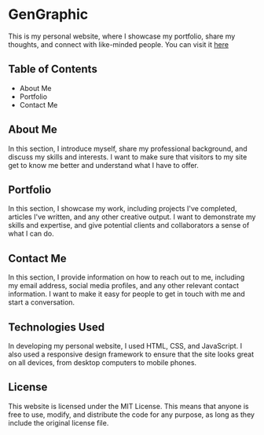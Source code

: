 # GenGraphic
This is my personal website, where I showcase my portfolio, share my thoughts, and connect with like-minded people. You can visit it [here](www.gengraphic.de)

## Table of Contents
   - About Me
   - Portfolio
   - Contact Me
## About Me
In this section, I introduce myself, share my professional background, and discuss my skills and interests. I want to make sure that visitors to my site get to know me better and understand what I have to offer.

## Portfolio
In this section, I showcase my work, including projects I've completed, articles I've written, and any other creative output. I want to demonstrate my skills and expertise, and give potential clients and collaborators a sense of what I can do.

## Contact Me
In this section, I provide information on how to reach out to me, including my email address, social media profiles, and any other relevant contact information. I want to make it easy for people to get in touch with me and start a conversation.

## Technologies Used
In developing my personal website, I used HTML, CSS, and JavaScript. I also used a responsive design framework to ensure that the site looks great on all devices, from desktop computers to mobile phones.

## License
This website is licensed under the MIT License. This means that anyone is free to use, modify, and distribute the code for any purpose, as long as they include the original license file.


